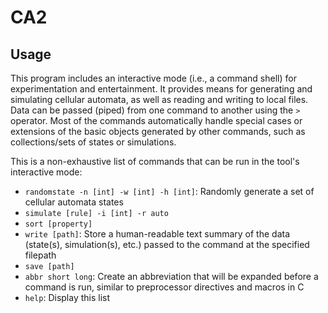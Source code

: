# CA2

## Usage

This program includes an interactive mode (i.e., a command shell) for experimentation and entertainment. It provides means for generating and simulating cellular automata, as well as reading and writing to local files. Data can be passed (piped) from one command to another using the `>` operator. Most of the commands automatically handle special cases or extensions of the basic objects generated by other commands, such as collections/sets of states or simulations.

This is a non-exhaustive list of commands that can be run in the tool's interactive mode:

- `randomstate -n [int] -w [int] -h [int]`: Randomly generate a set of cellular automata states
- `simulate [rule] -i [int] -r auto`
- `sort [property]`
- `write [path]`: Store a human-readable text summary of the data (state(s), simulation(s), etc.) passed to the command at the specified filepath
- `save [path]`
- `abbr short long`: Create an abbreviation that will be expanded before a command is run, similar to preprocessor directives and macros in C
- `help`: Display this list
